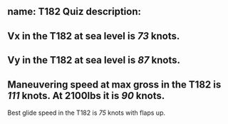 name: T182 Quiz
description: 
---
Vx in the T182 at sea level is *73* knots.
---
Vy in the T182 at sea level is *87* knots.
---
Maneuvering speed at max gross in the T182 is *111* knots. At 2100lbs it is *90* knots.
---
Best glide speed in the T182 is *75* knots with flaps up.
